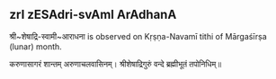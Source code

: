 ## zrI zESAdri-svAmI ArAdhanA

श्री~शेषाद्रि-स्वामी~आराधना is observed on Kṛṣṇa-Navamī tithi of Mārgaśīrṣa (lunar) month.



करुणासागरं शान्तम् अरुणाचलवासिनम्।
श्रीशेषाद्रिगुरुं वन्दे ब्रह्मीभूतं तपोनिधिम्॥

